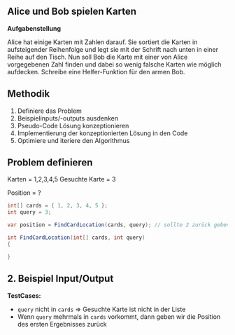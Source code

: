 ## Alice und Bob spielen Karten

**Aufgabenstellung**

Alice hat einige Karten mit Zahlen darauf. Sie sortiert die Karten in aufsteigender Reihenfolge und legt sie mit der Schrift nach unten in einer Reihe auf den Tisch. Nun soll Bob die Karte mit einer von Alice vorgegebenen Zahl finden und dabei so wenig falsche Karten wie möglich aufdecken. Schreibe eine Helfer-Funktion für den armen Bob.

## Methodik

1. Definiere das Problem
2. Beispielinputs/-outputs ausdenken
3. Pseudo-Code Lösung konzeptionieren
4. Implementierung der konzeptionierten Lösung in den Code
5. Optimiere und iteriere den Algorithmus

## Problem definieren

Karten = 1,2,3,4,5
Gesuchte Karte = 3

Position = ?

```csharp
int[] cards = { 1, 2, 3, 4, 5 };
int query = 3;

var position = FindCardLocation(cards, query); // sollte 2 zurück geben
```

```csharp
int FindCardLocation(int[] cards, int query)
{

}
```

## 2. Beispiel Input/Output

**TestCases:**

- `query` nicht in `cards` => Gesuchte Karte ist nicht in der Liste
- Wenn `query` mehrmals in `cards` vorkommt, dann geben wir die Position des ersten Ergebnisses zurück